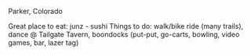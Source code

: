 Parker, Colorado

Great place to eat:  junz - sushi
Things to do: walk/bike ride (many trails), dance @ Tailgate Tavern, boondocks (put-put, go-carts, bowling, video games, bar, lazer tag)

  
